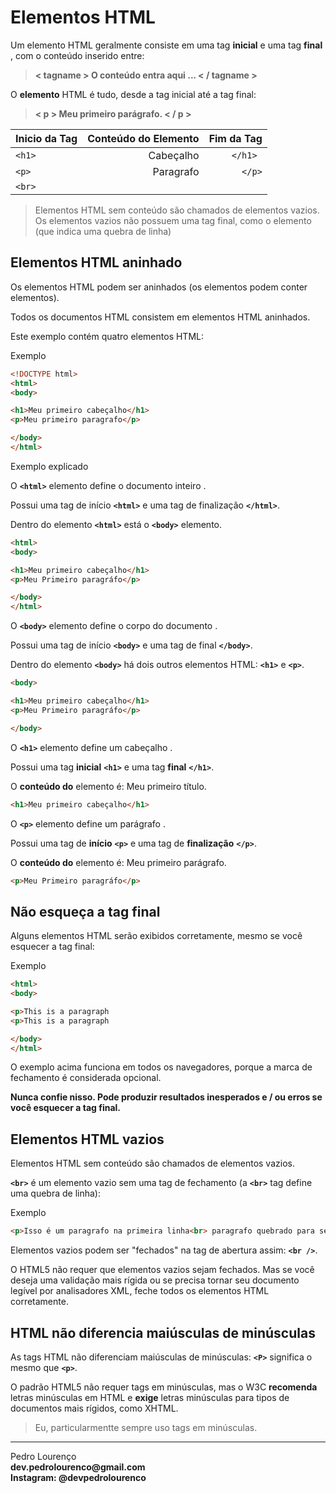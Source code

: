 # Elementos HTML

Um elemento HTML geralmente consiste em uma tag **inicial** e uma tag **final** , com o conteúdo inserido entre:

> **< tagname > O conteúdo entra aqui ... < / tagname >**

O **elemento** HTML é tudo, desde a tag inicial até a tag final:

> **< p > Meu primeiro parágrafo. < / p >**

Inicio da Tag                  | Conteúdo do Elemento    |   Fim da Tag
------------------------------ | -----------------------:|---------------:
```<h1> ```                    |       Cabeçalho         |  ```</h1> ```
```<p>  ```                    |       Paragrafo         |``` </p> ```
```<br> ```                    |                         |     


>Elementos HTML sem conteúdo são chamados de elementos vazios. Os elementos vazios não possuem uma tag final, como o elemento <br> (que indica uma quebra de linha)

## Elementos HTML aninhado

Os elementos HTML podem ser aninhados (os elementos podem conter elementos).

Todos os documentos HTML consistem em elementos HTML aninhados.

Este exemplo contém quatro elementos HTML:

Exemplo


```html
<!DOCTYPE html>
<html>
<body>

<h1>Meu primeiro cabeçalho</h1>
<p>Meu primeiro paragrafo</p>

</body>
</html>
```

Exemplo explicado

O **```<html>```** elemento define o documento inteiro .

Possui uma tag de início **```<html>```** e uma tag de finalização **```</html>```**.

Dentro do elemento **```<html>```** está o **```<body>```** elemento.

```html
<html>
<body>

<h1>Meu primeiro cabeçalho</h1>
<p>Meu Primeiro paragráfo</p>

</body>
</html>
```

O **```<body>```** elemento define o corpo do documento .

Possui uma tag de início **```<body>```** e uma tag de final **```</body>```**.

Dentro do elemento **```<body>```** há dois outros elementos HTML: **```<h1>```** e **```<p>```**.

```html
<body>

<h1>Meu primeiro cabeçalho</h1>
<p>Meu Primeiro paragráfo</p>

</body>
```

O **```<h1>```** elemento define um cabeçalho .

Possui uma tag **inicial** **```<h1>```** e uma tag **final** **```</h1>```**.

O **conteúdo do** elemento é: Meu primeiro título.


```html
<h1>Meu primeiro cabeçalho</h1>
```

O **```<p>```** elemento define um parágrafo .

Possui uma tag de **início** **```<p>```** e uma tag de **finalização** **```</p>```**.

O **conteúdo do** elemento é: Meu primeiro parágrafo.

```html
<p>Meu Primeiro paragráfo</p>
```

## Não esqueça a tag final

Alguns elementos HTML serão exibidos corretamente, mesmo se você esquecer a tag final:

Exemplo
```html
<html>
<body>

<p>This is a paragraph
<p>This is a paragraph

</body>
</html>
```

O exemplo acima funciona em todos os navegadores, porque a marca de fechamento é considerada opcional.

**Nunca confie nisso. Pode produzir resultados inesperados e / ou erros se você esquecer a tag final.**

## Elementos HTML vazios

Elementos HTML sem conteúdo são chamados de elementos vazios.

**```<br>```** é um elemento vazio sem uma tag de fechamento (a **```<br>```** tag define uma quebra de linha):




Exemplo
```html
<p>Isso é um paragrafo na primeira linha<br> paragrafo quebrado para segunda linha</p>
```

Elementos vazios podem ser "fechados" na tag de abertura assim: **```<br />```**.

O HTML5 não requer que elementos vazios sejam fechados. Mas se você deseja uma validação mais rígida ou se precisa tornar seu documento legível por analisadores XML, feche todos os elementos HTML corretamente.

## HTML não diferencia maiúsculas de minúsculas

As tags HTML não diferenciam maiúsculas de minúsculas: **```<P>```** significa o mesmo que **```<p>```**.

O padrão HTML5 não requer tags em minúsculas, mas o W3C **recomenda** letras minúsculas em HTML e **exige** letras minúsculas para tipos de documentos mais rígidos, como XHTML.

>Eu, particularmentte sempre uso tags em minúsculas.


<hr>
<stong>Pedro Lourenço</strong><br>
<Strong>dev.pedrolourenco@gmail.com</strong><br>
<Strong>Instagram: @devpedrolourenco</strong>